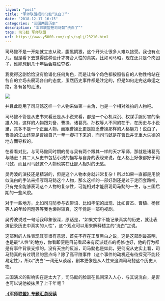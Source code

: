 ```yaml
---
layout: "post"
title: "军师联盟把司马懿“洗白了”"
date: "2018-12-17 16:15"
categories: "三国两晋历史"
description: "军师联盟把司马懿“洗白了”"
tags: 司马懿 军师联盟
url: https://www.y5000.com/zgls/sglj/23210.html
---
```






司马懿不是一开始就立志从政，腹黑阴狠，这个开头让很多人难以接受。我也有点儿。但是看下去觉得这种设计才符合人性的真实。比如司马昭，现在还只是个肉团子，谁能想到几十年后会篡位夺权。

我觉得这剧恰恰没有脸谱化任何角色，而是让每个角色都按照各自的人物性格站在各自的立场去展现各自的态度，虽然历史事件都是注定的，但是如何走完这命运之路，各有各的走法。

![](https://img.y5000.com/uploads/allimg/170704/8-1FF4142922M8.jpg)

并且此剧用了司马懿这样一个人物来做第一主角，也是一个相对难拍的人物吧。

司马懿不管是从史书来看还是从小说来看，都是一个心机深沉、权谋手腕厉害的枭雄人物，这样的人物跟刘备、曹操、诸葛亮、孙权等人不同的在于，在历史与小说里，其多不是一个正面人物，而跟曹操比更是缺乏曹操那样的人格魅力！说白了，曹操的江山还算是曹操自己一拳一脚打下来的，而司马懿是在曹氏并无重大失德的地方而夺权的。

在看看对比，与司马懿同时期的蜀与吴有两个跟其一样的天才军师，那就是诸葛亮与陆逊！其二人从史书包括小说的描写与自身的表现来说，在人格上好像都好于司马懿，而且司马懿这个人物也实在让鄙人相对的无感。

吴秀波的演技还是精湛的，但是这个人物本身就非常复杂！所以如果一直都是用貌似洗白的手法来描写司马懿这个人物，那么这样的一部好剧还是过于走回套路啦，只有完全能够表现这个人物的复杂性，可能相对才能展现司马懿的一生，与三国后期的一些风貌。

对于一些地方，比如司马防参与衣带诏、比如华佗的出现、比如曹丕、曹植、杨修等人的年龄问题等等我也懒得较真，这毕竟是一部电视剧。

吴秀波说过一句话我印象很深，原话是，“如果文字不能记录真实的历史，就让表演记录历史中真实的人性”，这个观点可以用来解释楼主的“洗白”之说。

这部剧的人性表现其实很有意思，首先不存在正反黑白之说，这是这部剧最高明，也是最“人性”的地方，你看即便是目前看起来有反派疑点的杨修也好，他的行为都是有事件背景支撑的。没有天生的反派，司马懿也是如此，更何况从史实上看，司马懿真的有过明显的黑点吗？除了高平陵事件（这个事件的动机还有待探究不能轻易定性），所以“洗白”一词无从谈起，剧本更像是从人性来追溯司马懿这个历史人物。

三国演义的影响实在是太大了，司马懿的脸谱在民间深入人心，与其说洗白，是否也可以说他被抹黑了上千年呢？

**[《军师联盟》专题汇总阅读](https://www.y5000.com/zgls/sglj/23240.html)**
